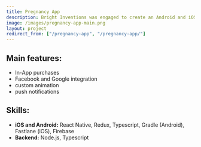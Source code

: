 ```yaml
---
title: Pregnancy App
description: Bright Inventions was engaged to create an Android and iOS version of application as well as internal content managemnt system. The app is dedicated to women during pregnancy. It tracks their baby's growth week-by-week and gives users personalized updates about their pregnancy progress. Mumies-to-be can find there professional tips for eating healthy and exercising as well as follow a blog specially prepared by a panel of specialists.
image: /images/pregnancy-app-main.png
layout: project
redirect_from: ["/pregnancy-app", "/pregnancy-app/"]
---
```


## Main features:
* In-App purchases
* Facebook and Google integration
* custom animation
* push notifications

## Skills:
- **iOS and Android:** React Native, Redux, Typescript, Gradle (Android), Fastlane (iOS), Firebase
- **Backend:** Node.js, Typescript

